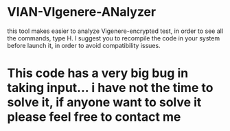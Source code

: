 # VIAN-VIgenere-ANalyzer

this tool makes easier to analyze Vigenere-encrypted test, in order to see all the commands, type H. I suggest you to recompile the code in your system before launch it, in order to avoid compatibility issues.

# This code has a very big bug in taking input... i have not the time to solve it, if anyone want to solve it please feel free to contact me

